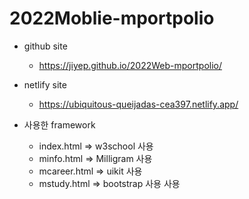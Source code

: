 # 2022Moblie-mportpolio

- github site
  - https://jiyep.github.io/2022Web-mportpolio/
  
 - netlify site
    - https://ubiquitous-queijadas-cea397.netlify.app/
  
  - 사용한 framework
    - index.html => w3school 사용
    - minfo.html => Milligram 사용
    - mcareer.html => uikit 사용
    - mstudy.html => bootstrap 사용 사용


